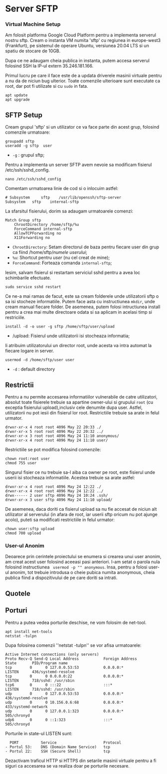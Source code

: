 # Server SFTP

### Virtual Machine Setup

Am folosit platforma Google Cloud Platform pentru a implementa serverul nostru sftp. Cream o instanta VM numita 'sftp' cu regiunea in europe-west3 (Frankfurt), 
pe sistemul de operare Ubuntu, versiunea 20.04 LTS si un spatiu de stocare de 10GB. 

Dupa ce ne adaugam cheia publica in instanta, putem accesa serverul folosind SSH la IP-ul extern 35.246.181.166.


Primul lucru pe care il face este de a updata driverele masinii virtuale pentru a nu da de niciun bug ulterior.
Toate comenzile ulterioare sunt executate ca root, dar pot fi utilizate si cu `sudo` in fata.

```
apt update
apt upgrade
```

## SFTP Setup

Cream grupul 'sftp' si un utilizator ce va face parte din acest grup, folosind comenzile urmatoare:
```
groupadd sftp	
useradd -g sftp  user
```
* `-g` : grupul sftp;

Pentru a implementa un server SFTP avem nevoie sa modificam fisierul /etc/ssh/sshd_config.
```
nano /etc/ssh/sshd_config
```
Comentam urmatoarea linie de cod si o inlocuim astfel:
```
# Subsystem     sftp    /usr/lib/openssh/sftp-server
Subsystem 	sftp 	internal-sftp
```
La sfarsitul fisierului, dorim sa adaugam urmatoarele comenzi:
```
Match Group sftp
	ChrootDirectory /home/sftp/%u
	ForceCommand internal-sftp
	AllowTCPForwarding no
	X11Forwarding no
```
* `ChrootDirectory`:  Setam directorul de baza pentru fiecare user din grup ca fiind /home/sftp/*numele userului*;
* `%u`: Shortcut pentru *user* (nu cel creat de mine);
* `ForceCommand`: Forteaza comanda `internal-sftp`;

Iesim, salvam fisierul si restartam serviciul sshd pentru a avea loc schimbarile efectuate.
```
sudo service sshd restart
```
Ce ne-a mai ramas de facut, este sa cream folderele unde utilizatorii sftp o sa isi stocheze informatiile. Putem face asta cu instructiunea `mkdir`, 
unde cream manual fiecare folder. De asemenea, putem folosi intructiunea install pentru a crea mai multe directoare odata si sa aplicam in acelasi timp si restriciile.

```
install -d -o user -g sftp /home/sftp/user/upload	
```
* /upload: Fisierul unde utilizatorii isi stocheaza informatia;

Ii atribuim utilizatorului un director root, unde acesta va intra automat la fiecare logare in server.

```
usermod -d /home/sftp/user user	
```
* `-d` : default directory


## Restrictii

Pentru a nu permite accesarea informatiilor vulnerabile de catre utilizatori, absolut toate fisierele trebuie sa apartine owner-ului si grupului `root` 
(cu exceptia fisierului upload),inclusiv cele denumite dupa user. Astfel, utilizatorii nu pot iesii din fisierul lor root. 
Restrictiile trebuie sa arate in felul urmator.
```
drwxr-xr-x 4 root root 4096 May 22 20:33 ./
drwxr-xr-x 5 root root 4096 May 22 20:32 ../
drwxr-xr-x 3 root root 4096 May 24 11:10 anonymous/
drwxr-xr-x 4 root root 4096 May 24 11:10 user/
```
Restrictiile se pot modifica folosind comenzile:
```
chown root:root user
chmod 755 user
```

Singurul fisier ce nu trebuie sa-l aiba ca owner pe root, este fisierul unde userii isi stocheaza informatiile. Acestea trebuie sa arate astfel:
``` 
drwxr-xr-x 4 root root 4096 May 24 12:22 ./
drwxr-xr-x 4 root root 4096 May 24 12:22 ../
drwx------ 2 user sftp 4096 May 24 10:24 .ssh/
drwxr-xr-x 3 user sftp 4096 May 24 11:10 upload/
```
De asemenea, daca doriti ca fisierul upload sa nu fie accesat de niciun alt utilizator al serverului (in afara de root, iar userii sftp oricum nu pot ajunge acolo), 
puteti sa modificati restrictiile in felul urmator:
```
chown user:sftp upload  
chmod 700 upload
```

### User-ul Anonim

Deoarece prin cerintele proiectului se enumera si crearea unui user anonim, am creat acest user folosind aceeasi pasi anteriori. I-am setat o parola nula folosind 
instructiunea `` usermod -p "" anonymous``. Insa, pentru a folosi user-ul anonim, tot trebuie introdusa o cheie pubica numita anonymous, cheia publica fiind 
a dispozitivului de pe care doriti sa intrati.


## Quotele 


## Porturi

Pentru a putea vedea porturile deschise, ne vom folosim de net-tool.
```
apt install net-tools
netstat -tulpn
```
Dupa folosirea comenzii ''netstat -tulpn'' se vor afisa urmatoarele:
```
Active Internet connections (only servers)
Proto Recv-Q Send-Q Local Address           Foreign Address         State       PID/Program name
tcp        0      0 127.0.0.53:53           0.0.0.0:*               LISTEN      436/systemd-resolve
tcp        0      0 0.0.0.0:22              0.0.0.0:*               LISTEN      718/sshd: /usr/sbin
tcp6       0      0 :::22                   :::*                    LISTEN      718/sshd: /usr/sbin
udp        0      0 127.0.0.53:53           0.0.0.0:*                           436/systemd-resolve
udp        0      0 10.156.0.6:68           0.0.0.0:*                           433/systemd-network
udp        0      0 127.0.0.1:323           0.0.0.0:*                           505/chronyd
udp6       0      0 ::1:323                 :::*                                505/chronyd
```

Porturile in state-ul LISTEN sunt:
```
  PORT		    Service				        Protocol		
- Portul 53: 	DNS (Domain Name Service) 	tcp
- Portul 22: 	SSH (Secure Shell)		    tcp
```

Dezactivam traficul HTTP si HTTPS din setarile masinii virtuale pentru a fi siguri ca accesarea se va
realiza doar pe porturile necesare.




